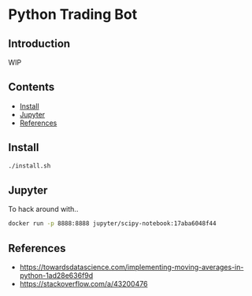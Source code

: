 # Python Trading Bot

## Introduction

WIP

## Contents

- [Install](#install)
- [Jupyter](#jupyter)
- [References](#references)

## Install

```bash
./install.sh
```

## Jupyter

To hack around with..

```bash
docker run -p 8888:8888 jupyter/scipy-notebook:17aba6048f44
```

## References

- https://towardsdatascience.com/implementing-moving-averages-in-python-1ad28e636f9d
- https://stackoverflow.com/a/43200476